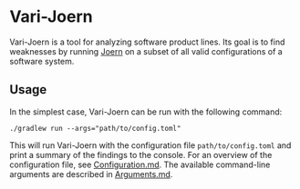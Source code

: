 # Vari-Joern

Vari-Joern is a tool for analyzing software product lines.
Its goal is to find weaknesses by running [Joern](https://joern.io) on a subset of all valid configurations of a software system.

## Usage
In the simplest case, Vari-Joern can be run with the following command:
```shell
./gradlew run --args="path/to/config.toml"
```
This will run Vari-Joern with the configuration file `path/to/config.toml` and print a summary of the findings to the
console.
For an overview of the configuration file, see [Configuration.md](docs/Configuration.md). The available command-line
arguments are described in [Arguments.md](docs/Arguments.md).
